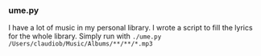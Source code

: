 ### ume.py

I have a lot of music in my personal library.
I wrote a script to fill the lyrics for the whole library.
Simply run with `./ume.py /Users/claudiob/Music/Albums/**/**/*.mp3`